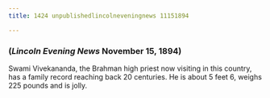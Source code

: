 ```yaml
---
title: 1424 unpublishedlincolneveningnews 11151894

---
```

  

### (*Lincoln Evening News* November 15, 1894)

Swami Vivekananda, the Brahman high priest now visiting in this country,
has a family record reaching back 20 centuries. He is about 5 feet 6,
weighs 225 pounds and is jolly.